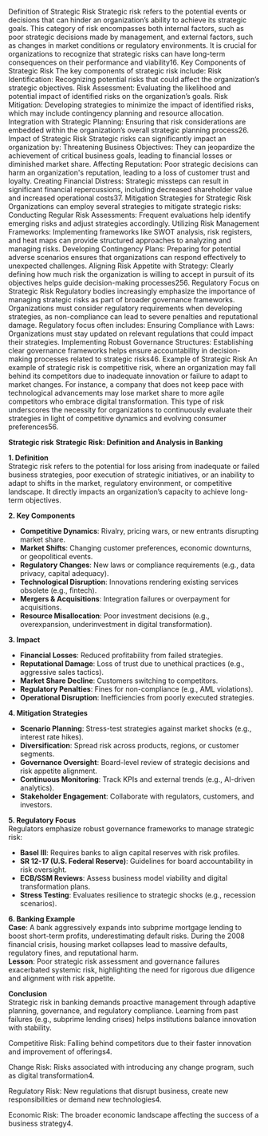 Definition of Strategic Risk
Strategic risk refers to the potential events or decisions that can hinder an organization’s ability to achieve its strategic goals. This category of risk encompasses both internal factors, such as poor strategic decisions made by management, and external factors, such as changes in market conditions or regulatory environments. It is crucial for organizations to recognize that strategic risks can have long-term consequences on their performance and viability16.
Key Components of Strategic Risk
The key components of strategic risk include:
Risk Identification: Recognizing potential risks that could affect the organization’s strategic objectives.
Risk Assessment: Evaluating the likelihood and potential impact of identified risks on the organization’s goals.
Risk Mitigation: Developing strategies to minimize the impact of identified risks, which may include contingency planning and resource allocation.
Integration with Strategic Planning: Ensuring that risk considerations are embedded within the organization’s overall strategic planning process26.
Impact of Strategic Risk
Strategic risks can significantly impact an organization by:
Threatening Business Objectives: They can jeopardize the achievement of critical business goals, leading to financial losses or diminished market share.
Affecting Reputation: Poor strategic decisions can harm an organization's reputation, leading to a loss of customer trust and loyalty.
Creating Financial Distress: Strategic missteps can result in significant financial repercussions, including decreased shareholder value and increased operational costs37.
Mitigation Strategies for Strategic Risk
Organizations can employ several strategies to mitigate strategic risks:
Conducting Regular Risk Assessments: Frequent evaluations help identify emerging risks and adjust strategies accordingly.
Utilizing Risk Management Frameworks: Implementing frameworks like SWOT analysis, risk registers, and heat maps can provide structured approaches to analyzing and managing risks.
Developing Contingency Plans: Preparing for potential adverse scenarios ensures that organizations can respond effectively to unexpected challenges.
Aligning Risk Appetite with Strategy: Clearly defining how much risk the organization is willing to accept in pursuit of its objectives helps guide decision-making processes256.
Regulatory Focus on Strategic Risk
Regulatory bodies increasingly emphasize the importance of managing strategic risks as part of broader governance frameworks. Organizations must consider regulatory requirements when developing strategies, as non-compliance can lead to severe penalties and reputational damage. Regulatory focus often includes:
Ensuring Compliance with Laws: Organizations must stay updated on relevant regulations that could impact their strategies.
Implementing Robust Governance Structures: Establishing clear governance frameworks helps ensure accountability in decision-making processes related to strategic risks46.
Example of Strategic Risk
An example of strategic risk is competitive risk, where an organization may fall behind its competitors due to inadequate innovation or failure to adapt to market changes. For instance, a company that does not keep pace with technological advancements may lose market share to more agile competitors who embrace digital transformation. This type of risk underscores the necessity for organizations to continuously evaluate their strategies in light of competitive dynamics and evolving consumer preferences56.

**Strategic risk**
**Strategic Risk: Definition and Analysis in Banking**

**1. Definition**  
Strategic risk refers to the potential for loss arising from inadequate or failed business strategies, poor execution of strategic initiatives, or an inability to adapt to shifts in the market, regulatory environment, or competitive landscape. It directly impacts an organization’s capacity to achieve long-term objectives.

**2. Key Components**  
- **Competitive Dynamics**: Rivalry, pricing wars, or new entrants disrupting market share.  
- **Market Shifts**: Changing customer preferences, economic downturns, or geopolitical events.  
- **Regulatory Changes**: New laws or compliance requirements (e.g., data privacy, capital adequacy).  
- **Technological Disruption**: Innovations rendering existing services obsolete (e.g., fintech).  
- **Mergers & Acquisitions**: Integration failures or overpayment for acquisitions.  
- **Resource Misallocation**: Poor investment decisions (e.g., overexpansion, underinvestment in digital transformation).  

**3. Impact**  
- **Financial Losses**: Reduced profitability from failed strategies.  
- **Reputational Damage**: Loss of trust due to unethical practices (e.g., aggressive sales tactics).  
- **Market Share Decline**: Customers switching to competitors.  
- **Regulatory Penalties**: Fines for non-compliance (e.g., AML violations).  
- **Operational Disruption**: Inefficiencies from poorly executed strategies.  

**4. Mitigation Strategies**  
- **Scenario Planning**: Stress-test strategies against market shocks (e.g., interest rate hikes).  
- **Diversification**: Spread risk across products, regions, or customer segments.  
- **Governance Oversight**: Board-level review of strategic decisions and risk appetite alignment.  
- **Continuous Monitoring**: Track KPIs and external trends (e.g., AI-driven analytics).  
- **Stakeholder Engagement**: Collaborate with regulators, customers, and investors.  

**5. Regulatory Focus**  
Regulators emphasize robust governance frameworks to manage strategic risk:  
- **Basel III**: Requires banks to align capital reserves with risk profiles.  
- **SR 12-17 (U.S. Federal Reserve)**: Guidelines for board accountability in risk oversight.  
- **ECB/SSM Reviews**: Assess business model viability and digital transformation plans.  
- **Stress Testing**: Evaluates resilience to strategic shocks (e.g., recession scenarios).  

**6. Banking Example**  
**Case**: A bank aggressively expands into subprime mortgage lending to boost short-term profits, underestimating default risks. During the 2008 financial crisis, housing market collapses lead to massive defaults, regulatory fines, and reputational harm.  
**Lesson**: Poor strategic risk assessment and governance failures exacerbated systemic risk, highlighting the need for rigorous due diligence and alignment with risk appetite.  

**Conclusion**  
Strategic risk in banking demands proactive management through adaptive planning, governance, and regulatory compliance. Learning from past failures (e.g., subprime lending crises) helps institutions balance innovation with stability.

Competitive Risk: Falling behind competitors due to their faster innovation and improvement of offerings4.

Change Risk: Risks associated with introducing any change program, such as digital transformation4.

Regulatory Risk: New regulations that disrupt business, create new responsibilities or demand new technologies4.

Economic Risk: The broader economic landscape affecting the success of a business strategy4.
